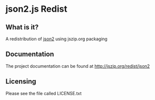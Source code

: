 json2.js Redist
===============

What is it?
-----------

A redistribution of [json2][1] using jszip.org packaging

Documentation
-------------

The project documentation can be found at http://jszip.org/redist/json2

Licensing
---------

Please see the file called LICENSE.txt

  [1]: https://github.com/douglascrockford/JSON-js
